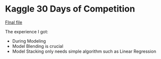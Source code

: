 # Kaggle 30 Days of Competition

[FInal file](./Kaggle_final.ipynb)

The experience I got:
- During Modeling
- Model Blending is crucial
- Model Stacking only needs simple algorithm such as Linear Regression

